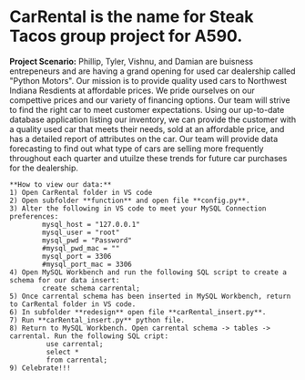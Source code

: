 # CarRental is the name for Steak Tacos group project for A590.
**Project Scenario:**
    Phillip, Tyler, Vishnu, and Damian are buisness entrepeneurs and are having a grand opening for used car dealership called "Python Motors". Our mission is to provide
    quality used cars to Northwest Indiana Resdients at affordable prices. We pride ourselves on our compettive prices and our variety of financing options. Our team will strive
    to find the right car to meet customer expectations.
    Using our up-to-date database application listing our inventory, we can provide the customer with a quality used car that meets their needs, sold at an affordable price, and
    has a detailed report of attributes on the car. Our team will provide data forecasting to find out what type of cars are selling more frequently throughout each quarter and
    utuilze these trends for future car purchases for the dealership.
    
    **How to view our data:**
    1) Open CarRental folder in VS code
    2) Open subfolder **function** and open file **config.py**.
    3) Alter the following in VS code to meet your MySQL Connection preferences:
            mysql_host = "127.0.0.1"
            mysql_user = "root"
            mysql_pwd = "Password"
            #mysql_pwd_mac = ""
            mysql_port = 3306
            #mysql_port_mac = 3306
    4) Open MySQL Workbench and run the following SQL script to create a schema for our data insert:
            create schema carrental;
    5) Once carrental schema has been inserted in MySQL Workbench, return to CarRental folder in VS code.
    6) In subfolder **redesign** open file **carRental_insert.py**.
    7) Run **carRental_insert.py** python file.
    8) Return to MySQL Workbench. Open carrental schema -> tables -> carrental. Run the following SQL cript:
             use carrental;
             select *
             from carrental;
    9) Celebrate!!!
            
           
  
